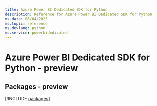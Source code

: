 ```yaml
---
title: Azure Power BI Dedicated SDK for Python
description: Reference for Azure Power BI Dedicated SDK for Python
ms.date: 06/04/2025
ms.topic: reference
ms.devlang: python
ms.service: powerbidedicated
---
```

# Azure Power BI Dedicated SDK for Python - preview
## Packages - preview
[!INCLUDE [packages](power-bi-dedicated-index.md)]
